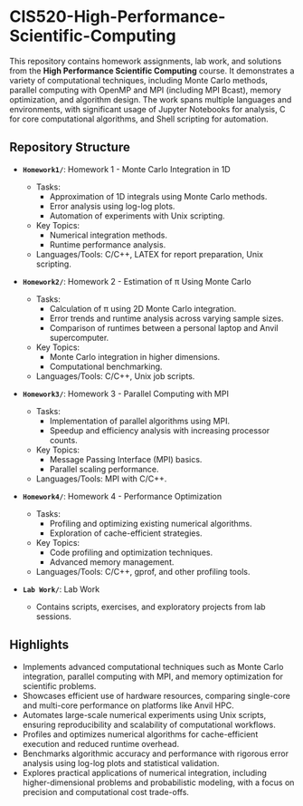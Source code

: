 # CIS520-High-Performance-Scientific-Computing
This repository contains homework assignments, lab work, and solutions from the **High Performance Scientific Computing** course. It demonstrates a variety of computational techniques, including Monte Carlo methods, parallel computing with OpenMP and MPI (including MPI Bcast), memory optimization, and algorithm design. The work spans multiple languages and environments, with significant usage of Jupyter Notebooks for analysis, C for core computational algorithms, and Shell scripting for automation.

## Repository Structure

- **`Homework1/`**: Homework 1 - Monte Carlo Integration in 1D
  - Tasks:
    - Approximation of 1D integrals using Monte Carlo methods.
    - Error analysis using log-log plots.
    - Automation of experiments with Unix scripting.
  - Key Topics:
    - Numerical integration methods.
    - Runtime performance analysis.
  - Languages/Tools: C/C++, LATEX for report preparation, Unix scripting.

- **`Homework2/`**: Homework 2 - Estimation of π Using Monte Carlo
  - Tasks:
    - Calculation of π using 2D Monte Carlo integration.
    - Error trends and runtime analysis across varying sample sizes.
    - Comparison of runtimes between a personal laptop and Anvil supercomputer.
  - Key Topics:
    - Monte Carlo integration in higher dimensions.
    - Computational benchmarking.
  - Languages/Tools: C/C++, Unix job scripts.

- **`Homework3/`**: Homework 3 - Parallel Computing with MPI
  - Tasks:
    - Implementation of parallel algorithms using MPI.
    - Speedup and efficiency analysis with increasing processor counts.
  - Key Topics:
    - Message Passing Interface (MPI) basics.
    - Parallel scaling performance.
  - Languages/Tools: MPI with C/C++.

- **`Homework4/`**: Homework 4 - Performance Optimization
  - Tasks:
    - Profiling and optimizing existing numerical algorithms.
    - Exploration of cache-efficient strategies.
  - Key Topics:
    - Code profiling and optimization techniques.
    - Advanced memory management.
  - Languages/Tools: C/C++, gprof, and other profiling tools.

- **`Lab Work/`**: Lab Work
  - Contains scripts, exercises, and exploratory projects from lab sessions.
 
## Highlights

- Implements advanced computational techniques such as Monte Carlo integration, parallel computing with MPI, and memory optimization for scientific problems.
- Showcases efficient use of hardware resources, comparing single-core and multi-core performance on platforms like Anvil HPC.
- Automates large-scale numerical experiments using Unix scripts, ensuring reproducibility and scalability of computational workflows.
- Profiles and optimizes numerical algorithms for cache-efficient execution and reduced runtime overhead.
- Benchmarks algorithmic accuracy and performance with rigorous error analysis using log-log plots and statistical validation.
- Explores practical applications of numerical integration, including higher-dimensional problems and probabilistic modeling, with a focus on precision and computational cost trade-offs.
